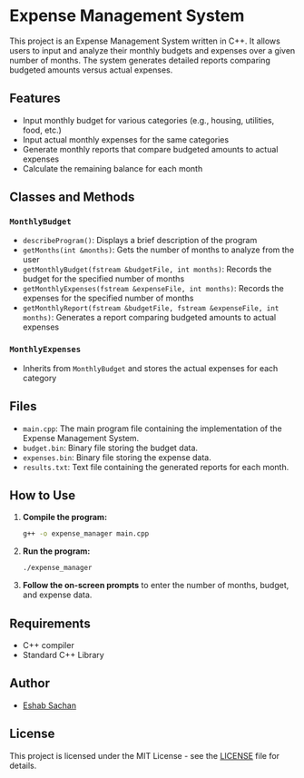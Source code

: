 # Expense Management System

This project is an Expense Management System written in C++. It allows users to input and analyze their monthly budgets and expenses over a given number of months. The system generates detailed reports comparing budgeted amounts versus actual expenses.

## Features

- Input monthly budget for various categories (e.g., housing, utilities, food, etc.)
- Input actual monthly expenses for the same categories
- Generate monthly reports that compare budgeted amounts to actual expenses
- Calculate the remaining balance for each month

## Classes and Methods

### `MonthlyBudget`
- `describeProgram()`: Displays a brief description of the program
- `getMonths(int &months)`: Gets the number of months to analyze from the user
- `getMonthlyBudget(fstream &budgetFile, int months)`: Records the budget for the specified number of months
- `getMonthlyExpenses(fstream &expenseFile, int months)`: Records the expenses for the specified number of months
- `getMonthlyReport(fstream &budgetFile, fstream &expenseFile, int months)`: Generates a report comparing budgeted amounts to actual expenses

### `MonthlyExpenses`
- Inherits from `MonthlyBudget` and stores the actual expenses for each category

## Files

- `main.cpp`: The main program file containing the implementation of the Expense Management System.
- `budget.bin`: Binary file storing the budget data.
- `expenses.bin`: Binary file storing the expense data.
- `results.txt`: Text file containing the generated reports for each month.

## How to Use

1. **Compile the program:**
    ```bash
    g++ -o expense_manager main.cpp
    ```

2. **Run the program:**
    ```bash
    ./expense_manager
    ```

3. **Follow the on-screen prompts** to enter the number of months, budget, and expense data.

## Requirements

- C++ compiler
- Standard C++ Library

## Author

- [Eshab Sachan](https://github.com/Eshab01)

## License

This project is licensed under the MIT License - see the [LICENSE](LICENSE) file for details.
